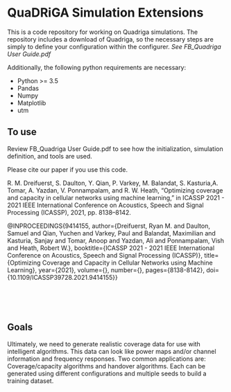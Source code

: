 # QuaDRiGA Simulation Extensions
  This is a code repository for working on Quadriga simulations. The repository includes a download of Quadriga, so the necessary steps are simply to define your configuration within the configurer. *See FB_Quadriga User Guide.pdf*
  
  
  Additionally, the following python requirements are necessary:
  <ul>
  <li> Python >= 3.5 </li>
  <li> Pandas </li>
  <li> Numpy </li>
  <li> Matplotlib </li>
  <li> utm </li>
  </ul>
  
 ## To use
 Review FB_Quadriga User Guide.pdf to see how the initialization, simulation definition, and tools are used.

Please cite our paper if you use this code.

R. M. Dreifuerst, S. Daulton, Y. Qian, P. Varkey, M. Balandat, S. Kasturia,A. Tomar, A. Yazdan, V. Ponnampalam, and R. W. Heath, “Optimizing coverage  and  capacity  in  cellular  networks  using  machine  learning,”  in ICASSP 2021 - 2021 IEEE International Conference on Acoustics, Speech and Signal Processing (ICASSP), 2021, pp. 8138–8142.

@INPROCEEDINGS{9414155,
  author={Dreifuerst, Ryan M. and Daulton, Samuel and Qian, Yuchen and Varkey, Paul and Balandat, Maximilian and Kasturia, Sanjay and Tomar, Anoop and Yazdan, Ali and Ponnampalam, Vish and Heath, Robert W.},
  booktitle={ICASSP 2021 - 2021 IEEE International Conference on Acoustics, Speech and Signal Processing (ICASSP)}, 
  title={Optimizing Coverage and Capacity in Cellular Networks using Machine Learning}, 
  year={2021},
  volume={},
  number={},
  pages={8138-8142},
  doi={10.1109/ICASSP39728.2021.9414155}}

  </br></br></br>

## Goals
  Ultimately, we need to generate realistic coverage data for use with intelligent algorithms. This data can look like power maps and/or channel information and frequency responses. Two common applications are: Coverage/capacity algorithms and handover algorithms. Each can be generated using different configurations and multiple seeds to build a training dataset.
  </br></br></br>
